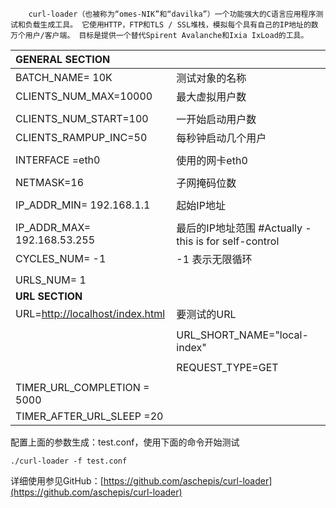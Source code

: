 ```
    curl-loader（也被称为“omes-NIK”和“davilka”）一个功能强大的C语言应用程序测试和负载生成工具。 它使用HTTP，FTP和TLS / SSL堆栈，模拟每个具有自己的IP地址的数万个用户/客户端。 目标是提供一个替代Spirent Avalanche和Ixia IxLoad的工具。
```

| GENERAL SECTION |  |
| :--- | :--- |
| BATCH\_NAME= 10K | 测试对象的名称 |
| CLIENTS\_NUM\_MAX=10000 | 最大虚拟用户数 |
|  |  |
| CLIENTS\_NUM\_START=100 | 一开始启动用户数 |
| CLIENTS\_RAMPUP\_INC=50 | 每秒钟启动几个用户 |
|  |  |
| INTERFACE =eth0 | 使用的网卡eth0 |
|  |  |
| NETMASK=16 | 子网掩码位数 |
|  |  |
| IP\_ADDR\_MIN= 192.168.1.1 | 起始IP地址 |
|  |  |
| IP\_ADDR\_MAX= 192.168.53.255 | 最后的IP地址范围   \#Actually - this is for self-control |
| CYCLES\_NUM= -1 | -1 表示无限循环 |
|  |  |
| URLS\_NUM= 1 |  |
| **URL SECTION** |  |
| URL=[http://localhost/index.html](http://localhost/index.html) | 要测试的URL |
|  |  |
|  | URL\_SHORT\_NAME="local-index" |
|  |  |
|  | REQUEST\_TYPE=GET |
|  |  |
| TIMER\_URL\_COMPLETION = 5000 |  |
| TIMER\_AFTER\_URL\_SLEEP =20 |  |

配置上面的参数生成：test.conf，使用下面的命令开始测试

`./curl-loader -f test.conf`

详细使用参见GitHub：[https://github.com/aschepis/curl-loader](https://github.com/aschepis/curl-loader)


